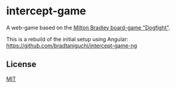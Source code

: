 # intercept-game

A web-game based on the [Milton Bradley board-game "Dogfight"](https://boardgamegeek.com/boardgame/1509/dogfight).

This is a rebuild of the initial setup using Angular:
https://github.com/bradtaniguchi/intercept-game-ng

## License

[MIT](./LICENSE.md)
